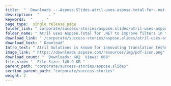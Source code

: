 ```yaml
---
title:  "  Downloads ---Aspose.Slides-atril-uses-aspose.total-for-.net-to-improve-filters-in-their-translation-tool-dA©jA -vu " 
description:  "    . " 
keywords:  "    . " 
page_type:  single_release_page
folder_link: " corporate/success-stories/aspose.slides/atril-uses-aspose.total-for-.net-to-improve-filters-in-their-translation-tool-dÃ©jÃ -vu/"
folder_name: " Atril uses Aspose.Total for .NET to improve filters in their translation tool DÃ©jÃ  Vu"
download_link: " /corporate/success-stories/aspose.slides/atril-uses-aspose.total-for-.net-to-improve-filters-in-their-translation-tool-dÃ©jÃ -vu/380bfdd78ddf40379b3b5223229f9b92"
download_text: " Download"
Intro_text: " Atril Solutions is known for innovating translation technology from the user's p..."
image_link: " https://downloads.aspose.com/resources/img/pdf-icon.png"
download_count: "  Downloads: 402  Views: 668"
file_size: "  File Size: 146.9 KB "
parent_path: "corporate/success-stories/aspose.slides"
section_parent_path: "corporate/success-stories"
weight: 2 
---
```




